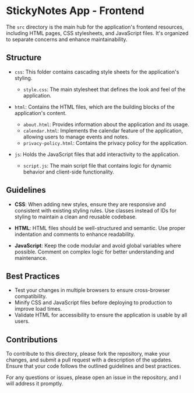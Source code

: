 # StickyNotes App - Frontend

The `src` directory is the main hub for the application's frontend resources, including HTML pages, CSS stylesheets, and JavaScript files. It's organized to separate concerns and enhance maintainability.

## Structure

- `css`: This folder contains cascading style sheets for the application's styling.
  - `style.css`: The main stylesheet that defines the look and feel of the application.

- `html`: Contains the HTML files, which are the building blocks of the application's content.
  - `about.html`: Provides information about the application and its usage.
  - `calendar.html`: Implements the calendar feature of the application, allowing users to manage events and notes.
  - `privacy-policy.html`: Contains the privacy policy for the application.

- `js`: Holds the JavaScript files that add interactivity to the application.
  - `script.js`: The main script file that contains logic for dynamic behavior and client-side functionality.

## Guidelines

- **CSS**: When adding new styles, ensure they are responsive and consistent with existing styling rules. Use classes instead of IDs for styling to maintain a clean and reusable codebase.

- **HTML**: HTML files should be well-structured and semantic. Use proper indentation and comments to enhance readability.

- **JavaScript**: Keep the code modular and avoid global variables where possible. Comment on complex logic for better understanding and maintenance.

## Best Practices

- Test your changes in multiple browsers to ensure cross-browser compatibility.
- Minify CSS and JavaScript files before deploying to production to improve load times.
- Validate HTML for accessibility to ensure the application is usable by all users.

## Contributions

To contribute to this directory, please fork the repository, make your changes, and submit a pull request with a description of the updates. Ensure that your code follows the outlined guidelines and best practices.

For any questions or issues, please open an issue in the repository, and I will address it promptly.
